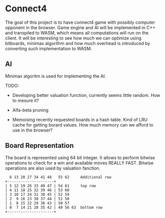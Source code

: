 # Connect4
The goal of this project is to have connect4 game with possibly computer opponent in the browser. Game engine and AI will be implemented in C++ and transpiled to WASM, which means all computations will run on the client.
It will be interesting to see how much we can optimize using bitboards, minimax algorithm and how much overhead is introduced by converting such implementation to WASM.

## AI
Minimax algoritm is used for implementing the AI.

TODO:

- Developing better valuation function, currently seems little random. How to mesure it?

- Alfa-beta pruning

- Memoising recently requested boards in a hash table. Kind of LRU cache for getting borard values. How much memory can we afford to use in the browser?

## Board Representation
The board is represented using 64 bit integer. It allows to perform
bitwise operations to check for a win and available moves REALLY FAST. Bitwise operations are also used by valuation fanction.

```
  6 13 20 27 34 41 48   55 62     Additional row
+---------------------+ 
| 5 12 19 26 33 40 47 | 54 61     top row
| 4 11 18 25 32 39 46 | 53 60
| 3 10 17 24 31 38 45 | 52 59
| 2  9 16 23 30 37 44 | 51 58
| 1  8 15 22 29 36 43 | 50 57
| 0  7 14 21 28 35 42 | 49 56 63  bottom row
+---------------------+
```
